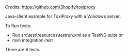 Credits: https://github.com/Shopify/toxiproxy

Java-client example for ToxiProxy with a Windows server.

To Run tests:
- Run src\test\resources\testrun.xml as a TestNG suite
or
- mvn integration-test

There are 6 tests.